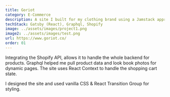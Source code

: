 ```yaml
---
title: Goriot
category: E-Commerce
description: A site I built for my clothing brand using a Jamstack approach (GatsbyJS & Shopify).  Jamstack allows for greater security, scalability and performance.
techStack: Gatsby (React), Graphql, Shopify
image: ../assets/images/project1.png
image2: ../assets/images/test.png
url: https://www.goriot.co/
order: 01
---
```


Integrating the Shopify API, allows it to handle the whole backend for products. Graphql helped me pull product data and look book photos for dynamic pages. The site uses React Context to handle the shopping cart state.

I designed the site and used vanilla CSS & React Transition Group for styling.
